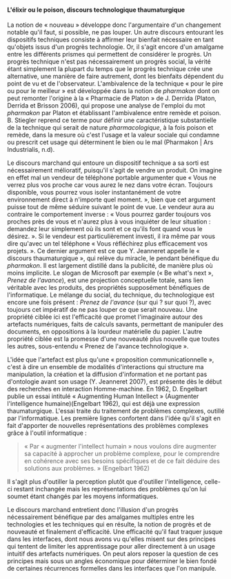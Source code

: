 #### L'élixir ou le poison, discours technologique thaumaturgique

La notion de « nouveau » développe donc l'argumentaire d'un changement notable qu'il faut, si possible, ne pas louper. Un autre discours entourant les dispositifs techniques consiste à affirmer leur bienfait nécessaire en tant qu'objets issus d'un progrès technologie. Or, il s'agit encore d'un amalgame entre les différents prismes qui permettent de considérer le progrès. Un progrès technique n'est pas nécessairement un progrès social, la vérité étant simplement la plupart du temps que le progrès technique crée une alternative, une manière de faire autrement, dont les bienfaits dépendent du point de vu et de l'observateur. L'ambivalence de la technique « pour le pire ou pour le meilleur » est développée dans la notion de *pharmakon* dont on peut remonter l'origine à la « Pharmacie de Platon » de J. Derrida (Platon, Derrida et Brisson 2006), qui propose une analyse de l'emploi du mot *pharmakon* par Platon et établissant l'ambivalence entre remède et poison. B. Stiegler reprend ce terme pour définir une caractéristique substantielle de la technique qui serait de nature *pharmacologique*, à la fois poison et remède, dans la mesure où c'est l'usage et la valeur sociale qui condamne ou prescrit cet usage qui déterminent le bien ou le mal (Pharmakon | Ars Industrialis, n.d). 

Le discours marchand qui entoure un dispositif technique a sa sorti est nécessairement mélioratif, puisqu'il s'agit de vendre un produit. On imagine en effet mal un vendeur de téléphone portable argumenter que « Vous ne verrez plus vos proche car vous aurez le nez dans votre écran. Toujours disponible, vous pourrez vous isoler instantanément de votre environnement direct à n'importe quel moment. », bien que cet argument puisse tout de même séduire suivant le point de vue. Le vendeur aura au contraire le comportement inverse : « Vous pourrez garder toujours vos proches près de vous et n'aurez plus à vous inquiéter de leur situation : demandez leur simplement où ils sont et ce qu'ils font quand vous le désirez. ». Si le vendeur est particulièrement investi, il ira même par vous dire qu'avec un tel téléphone « Vous réfléchirez plus efficacement vos projets. ». Ce dernier argument est ce que Y. Jeanneret appelle le « discours thaumaturgique », qui relève du miracle, le pendant bénéfique du *pharmakon*. Il est largement distillé dans la publicité, de manière plus où moins implicite. Le slogan de Microsoft par exemple (« Be what's next », *Prenez de l'avance*), est une projection conceptuelle totale, sans lien véritable avec les produits, des propriétés supposément bénéfiques de l'informatique. Le mélange du social, du technique, du technologique est encore une fois présent : *Prenez de l'avance* (sur qui ? sur quoi ?), avec toujours cet impératif de ne pas louper ce que serait nouveau. Une propriété ciblée ici est l'efficacité que promet l'imaginaire autour des artefacts numériques, faits de calculs savants, permettant de manipuler des documents, en oppositions à la lourdeur matérielle du papier. L'autre propriété ciblée est la promesse d'une nouveauté plus nouvelle que toutes les autres, sous-entendu « Prenez de l'avance technologique ».

L'idée que l'artefact est plus qu'une « proposition communicationnelle », c'est à dire un ensemble de modalités d'interactions qui structure ma manipulation, la création et la diffusion d'information et ne portant pas d'ontologie avant son usage (Y. Jeanneret 2007), est présente dès le début des recherches en interaction Homme-machine. En 1962, D. Engelbart publie un essai intitulé « Augmenting Human Intellect » (Augmenter l'intelligence humaine)(Engelbart 1962), qui est déjà une expression thaumaturgique. L'essai traite du traitement de problèmes complexes, outillé par l'informatique. Les première lignes confortent dans l'idée qu'il s'agit en fait d'apporter de nouvelles représentations des problèmes complexes grâce à l'outil informatique :

> « Par « augmenter l'intellect humain » nous voulons dire augmenter sa capacité à approcher un problème complexe, pour le comprendre en cohérence avec ses besoins spécifiques et de ce fait déduire des solutions aux problèmes. » (Engelbart 1962)

Il s'agit plus d'outiller la perception plutôt que d'outiller l'intelligence, celle-ci restant inchangée mais les représentations des problèmes qu'on lui soumet étant changés par les moyens informatiques. 

Le discours marchand entretient donc l'illusion d'un progrès nécessairement bénéfique par des amalgames multiples entre les technologies et les techniques qui en résulte, la notion de progrès et de nouveauté et finalement d'efficacité. Une efficacité qu'il faut traquer jusque dans les interfaces, dont nous avons vu qu'elles misent sur des principes qui tentent de limiter les apprentissage pour aller directement à un usage intuitif des artefacts numériques. On peut alors reposer la question de ces principes mais sous un angles économique pour déterminer le bien fondé de certaines récurrences formelles dans les interfaces que l'on manipule.